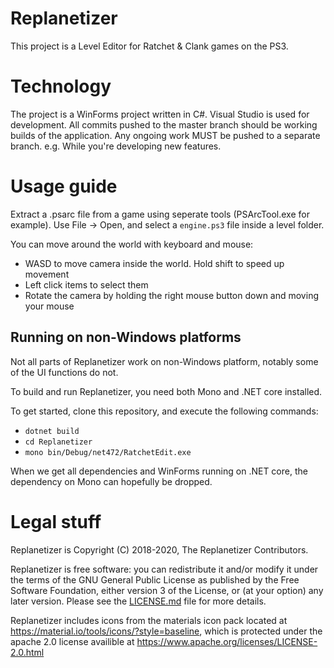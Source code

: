 # Replanetizer

This project is a Level Editor for Ratchet &amp; Clank games on the PS3.

# Technology

The project is a WinForms project written in C#. Visual Studio is used for development.
All commits pushed to the master branch should be working builds of the application.
Any ongoing work MUST be pushed to a separate branch. e.g. While you're developing new features.

# Usage guide

Extract a .psarc file from a game using seperate tools (PSArcTool.exe for example).
Use File -> Open, and select a `engine.ps3` file inside a level folder.

You can move around the world with keyboard and mouse:

 - WASD to move camera inside the world. Hold shift to speed up movement
 - Left click items to select them
 - Rotate the camera by holding the right mouse button down and moving your mouse

## Running on non-Windows platforms

Not all parts of Replanetizer work on non-Windows platform, notably some of the UI functions do not.

To build and run Replanetizer, you need both Mono and .NET core installed.

To get started, clone this repository, and execute the following commands:

 - `dotnet build`
 - `cd Replanetizer`
 - `mono bin/Debug/net472/RatchetEdit.exe`

When we get all dependencies and WinForms running on .NET core, the dependency on Mono can hopefully be dropped.


# Legal stuff

Replanetizer is Copyright (C) 2018-2020, The Replanetizer Contributors.

Replanetizer is free software: you can redistribute it and/or modify
it under the terms of the GNU General Public License as published by
the Free Software Foundation, either version 3 of the License, or
(at your option) any later version. 
Please see the [LICENSE.md](LICENSE.md) file for more details.

Replanetizer includes icons from the materials icon pack located at https://material.io/tools/icons/?style=baseline, 
which is protected under the apache 2.0 license availible at https://www.apache.org/licenses/LICENSE-2.0.html

